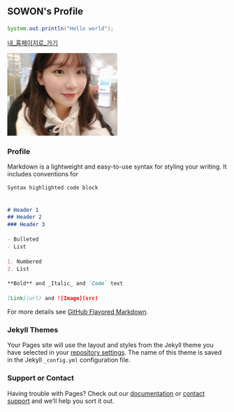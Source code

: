 ## SOWON's Profile

```java
System.out.println("Hello world");
```

[내_홈페이지로_가기](https://github.com/devSOWON0628)

<!--![사진](https://www.google.com/images/branding/googlelogo/1x/googlelogo_color_272x92dp.png)-->
<!--![내_포스터](74503145_559045004831553_1015598163064520704_n.jpg)-->
<img src="https://github.com/devSOWON0628/devSOWON0628.github.io/blob/master/74503145_559045004831553_1015598163064520704_n.jpg" width="50%">

<!--You can use the [editor on GitHub](https://github.com/devSOWON0628/devSOWON0628.github.io/edit/master/README.md) to maintain and preview the content for your website in Markdown files.

-->

### Profile

Markdown is a lightweight and easy-to-use syntax for styling your writing. It includes conventions for

```markdown
Syntax highlighted code block


# Header 1
## Header 2
### Header 3

- Bulleted
- List

1. Numbered
2. List

**Bold** and _Italic_ and `Code` text

[Link](url) and ![Image](src)
```

For more details see [GitHub Flavored Markdown](https://guides.github.com/features/mastering-markdown/).

### Jekyll Themes

Your Pages site will use the layout and styles from the Jekyll theme you have selected in your [repository settings](https://github.com/devSOWON0628/devSOWON0628.github.io/settings). The name of this theme is saved in the Jekyll `_config.yml` configuration file.

### Support or Contact

Having trouble with Pages? Check out our [documentation](https://help.github.com/categories/github-pages-basics/) or [contact support](https://github.com/contact) and we’ll help you sort it out.
